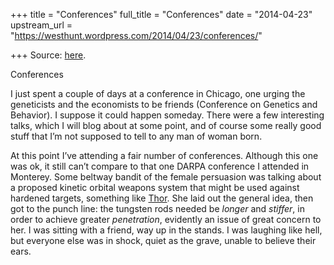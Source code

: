 +++
title = "Conferences"
full_title = "Conferences"
date = "2014-04-23"
upstream_url = "https://westhunt.wordpress.com/2014/04/23/conferences/"

+++
Source: [here](https://westhunt.wordpress.com/2014/04/23/conferences/).

Conferences

I just spent a couple of days at a conference in Chicago, one urging the
geneticists and the economists to be friends (Conference on Genetics and
Behavior). I suppose it could happen someday. There were a few
interesting talks, which I will blog about at some point, and of course
some really good stuff that I’m not supposed to tell to any man of woman
born.

At this point I’ve attending a fair number of conferences. Although
this one was ok, it still can’t compare to that one DARPA conference I
attended in Monterey. Some beltway bandit of the female persuasion was
talking about a proposed kinetic orbital weapons system that might be
used against hardened targets, something like
[Thor](http://en.wikipedia.org/wiki/Kinetic_bombardment).  She laid out
the general idea, then got to the punch line: the tungsten rods needed
be *longer* and *stiffer*, in order to achieve greater *penetration*,
evidently an issue of great concern to her. I was sitting with a
friend, way up in the stands. I was laughing like hell, but everyone
else was in shock, quiet as the grave, unable to believe their ears.



